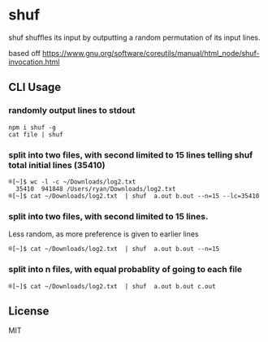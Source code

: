 # shuf

shuf shuffles its input by outputting a random permutation of its input lines.

based off https://www.gnu.org/software/coreutils/manual/html_node/shuf-invocation.html

## CLI Usage

### randomly output lines to stdout

    npm i shuf -g
    cat file | shuf

### split into two files, with second limited to 15 lines telling shuf total initial lines (35410)

    ®[~]$ wc -l -c ~/Downloads/log2.txt
      35410  941848 /Users/ryan/Downloads/log2.txt
    ®[~]$ cat ~/Downloads/log2.txt  | shuf  a.out b.out --n=15 --lc=35410


### split into two files, with second limited to 15 lines.

Less random, as more preference is given to earlier lines

    ®[~]$ cat ~/Downloads/log2.txt  | shuf  a.out b.out --n=15

### split into n files, with equal probablity of going to each file

    ®[~]$ cat ~/Downloads/log2.txt  | shuf  a.out b.out c.out

## License

MIT
